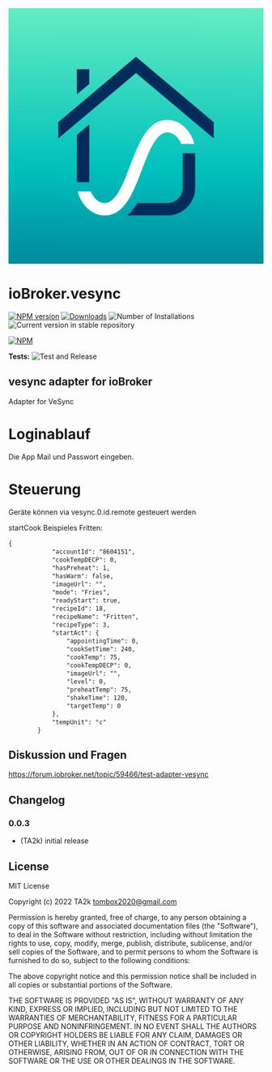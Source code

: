 ![Logo](admin/vesync.png)

# ioBroker.vesync

[![NPM version](https://img.shields.io/npm/v/iobroker.vesync.svg)](https://www.npmjs.com/package/iobroker.vesync)
[![Downloads](https://img.shields.io/npm/dm/iobroker.vesync.svg)](https://www.npmjs.com/package/iobroker.vesync)
![Number of Installations](https://iobroker.live/badges/vesync-installed.svg)
![Current version in stable repository](https://iobroker.live/badges/vesync-stable.svg)

[![NPM](https://nodei.co/npm/iobroker.vesync.png?downloads=true)](https://nodei.co/npm/iobroker.vesync/)

**Tests:** ![Test and Release](https://github.com/TA2k/ioBroker.vesync/workflows/Test%20and%20Release/badge.svg)

## vesync adapter for ioBroker

Adapter for VeSync

# Loginablauf

Die App Mail und Passwort eingeben.

# Steuerung

Geräte können via vesync.0.id.remote gesteuert werden

startCook Beispieles Fritten:

```
{
            "accountId": "8604151",
            "cookTempDECP": 0,
            "hasPreheat": 1,
            "hasWarm": false,
            "imageUrl": "",
            "mode": "Fries",
            "readyStart": true,
            "recipeId": 18,
            "recipeName": "Fritten",
            "recipeType": 3,
            "startAct": {
                "appointingTime": 0,
                "cookSetTime": 240,
                "cookTemp": 75,
                "cookTempDECP": 0,
                "imageUrl": "",
                "level": 0,
                "preheatTemp": 75,
                "shakeTime": 120,
                "targetTemp": 0
            },
            "tempUnit": "c"
        }
```

## Diskussion und Fragen

<https://forum.iobroker.net/topic/59466/test-adapter-vesync>

## Changelog

### 0.0.3

- (TA2k) initial release

## License

MIT License

Copyright (c) 2022 TA2k <tombox2020@gmail.com>

Permission is hereby granted, free of charge, to any person obtaining a copy
of this software and associated documentation files (the "Software"), to deal
in the Software without restriction, including without limitation the rights
to use, copy, modify, merge, publish, distribute, sublicense, and/or sell
copies of the Software, and to permit persons to whom the Software is
furnished to do so, subject to the following conditions:

The above copyright notice and this permission notice shall be included in all
copies or substantial portions of the Software.

THE SOFTWARE IS PROVIDED "AS IS", WITHOUT WARRANTY OF ANY KIND, EXPRESS OR
IMPLIED, INCLUDING BUT NOT LIMITED TO THE WARRANTIES OF MERCHANTABILITY,
FITNESS FOR A PARTICULAR PURPOSE AND NONINFRINGEMENT. IN NO EVENT SHALL THE
AUTHORS OR COPYRIGHT HOLDERS BE LIABLE FOR ANY CLAIM, DAMAGES OR OTHER
LIABILITY, WHETHER IN AN ACTION OF CONTRACT, TORT OR OTHERWISE, ARISING FROM,
OUT OF OR IN CONNECTION WITH THE SOFTWARE OR THE USE OR OTHER DEALINGS IN THE
SOFTWARE.
